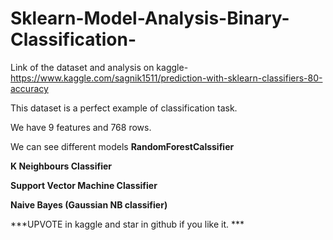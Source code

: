 # Sklearn-Model-Analysis-Binary-Classification-

  Link of the dataset and analysis on kaggle- https://www.kaggle.com/sagnik1511/prediction-with-sklearn-classifiers-80-accuracy
  
  This dataset is a perfect example of classification task.
  
  We have 9 features and 768 rows.
  
  We can see different models 
   **RandomForestCalssifier**
      
   **K Neighbours Classifier**
      
   **Support Vector Machine Classifier**
      
   **Naive Bayes (Gaussian NB classifier)**
      
      
   ***UPVOTE in kaggle and star in github if you like it.  ***
